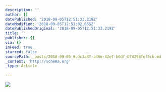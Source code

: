```yaml
---
description: ''
author: []
datePublished: '2018-09-05T12:51:33.219Z'
dateModified: '2018-09-05T12:51:02.055Z'
datePublishedOriginal: '2018-09-05T12:51:33.219Z'
title: ''
publisher: {}
via: {}
inFeed: true
starred: false
sourcePath: _posts/2018-09-05-9cdc3a87-a46e-42e7-b6df-b74298fef5cb.md
_context: 'http://schema.org'
_type: Article

---
```

![](https://the-grid-user-content.s3-us-west-2.amazonaws.com/0bf9ae16-2379-485b-b38a-9195f8625ff2.jpg)